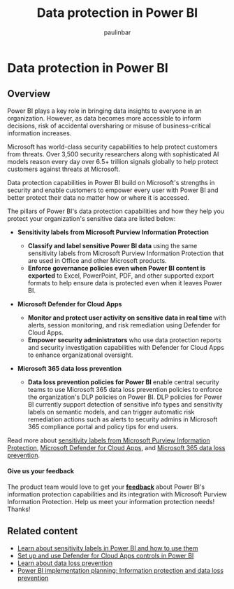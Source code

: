 ﻿---
title: Data protection in Power BI
description: Learn about data protection in Power BI
author: paulinbar
ms.author: painbar
manager: rkarlin
ms.service: powerbi
ms.subservice: powerbi-eim
ms.topic: conceptual
ms.date: 05/02/2022
LocalizationGroup: Data from files
---
# Data protection in Power BI

## Overview

Power BI plays a key role in bringing data insights to everyone in an organization. However, as data becomes more accessible to inform decisions, risk of accidental oversharing or misuse of business-critical information increases.

Microsoft has world-class security capabilities to help protect customers from threats. Over 3,500 security researchers along with sophisticated AI models reason every day over 6.5+ trillion signals globally to help protect customers against threats at Microsoft.

Data protection capabilities in Power BI build on Microsoft's strengths in security and enable customers to empower every user with Power BI and better protect their data no matter how or where it is accessed.

The pillars of Power BI's data protection capabilities and how they help you protect your organization's sensitive data are listed below:

* **Sensitivity labels from Microsoft Purview Information Protection**
    
    * **Classify and label sensitive Power BI data** using the same sensitivity labels from Microsoft Purview Information Protection that are used in Office and other Microsoft products.
    * **Enforce governance policies even when Power BI content is exported** to Excel, PowerPoint, PDF, and other supported export formats to help ensure data is protected even when it leaves Power BI.
* **Microsoft Defender for Cloud Apps**
    * **Monitor and protect user activity on sensitive data in real time** with alerts, session monitoring, and risk remediation using Defender for Cloud Apps.
    * **Empower security administrators** who use data protection reports and security investigation capabilities with Defender for Cloud Apps to enhance organizational oversight.
* **Microsoft 365 data loss prevention**
    * **Data loss prevention policies for Power BI** enable central security teams to use Microsoft 365 data loss prevention policies to enforce the organization's DLP policies on Power BI. DLP policies for Power BI currently support detection of sensitive info types and sensitivity labels on semantic models, and can trigger automatic risk remediation actions such as alerts to security admins in Microsoft 365 compliance portal and policy tips for end users.

Read more about [sensitivity labels from Microsoft Purview Information Protection](/microsoft-365/compliance/sensitivity-labels), [Microsoft Defender for Cloud Apps](https://www.microsoft.com/en-us/security/business/cloud-apps-defender), and [Microsoft 365 data loss prevention](/microsoft-365/compliance/dlp-learn-about-dlp).

#### Give us your feedback

The product team would love to get your **[feedback](https://forms.office.com/pages/responsepage.aspx?id=v4j5cvGGr0GRqy180BHbR-PPBJBIRPlBpEYIBVrF5lRUREtUREJJRzJZSzcyM1pZWU9LOUdSVkFKWC4u)** about Power BI's information protection capabilities and its integration with Microsoft Purview Information Protection. Help us meet your information protection needs! Thanks!

## Related content

* [Learn about sensitivity labels in Power BI and how to use them](service-security-sensitivity-label-overview.md)
* [Set up and use Defender for Cloud Apps controls in Power BI](/fabric/governance/service-security-using-defender-for-cloud-apps-controls)
* [Learn about data loss prevention](/microsoft-365/compliance/dlp-learn-about-dlp)
* [Power BI implementation planning: Information protection and data loss prevention](/power-bi/guidance/powerbi-implementation-planning-info-protection-data-loss-prevention-overview)
